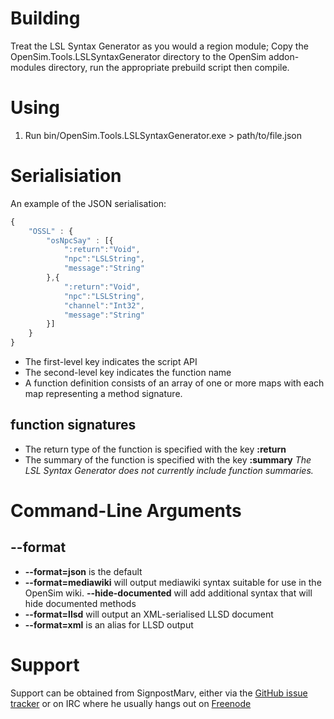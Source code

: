 # Building
Treat the LSL Syntax Generator as you would a region module; Copy the
OpenSim.Tools.LSLSyntaxGenerator directory to the OpenSim addon-modules
directory, run the appropriate prebuild script then compile.

# Using
1. Run bin/OpenSim.Tools.LSLSyntaxGenerator.exe > path/to/file.json

# Serialisiation
An example of the JSON serialisation:
```javascript
{
	"OSSL" : {
		"osNpcSay" : [{
			":return":"Void",
			"npc":"LSLString",
			"message":"String"
		},{
			":return":"Void",
			"npc":"LSLString",
			"channel":"Int32",
			"message":"String"
		}]
	}
}
```

*	The first-level key indicates the script API
*	The second-level key indicates the function name
*	A function definition consists of an array of one or more maps with each
	map representing a method signature.

## function signatures
*	The return type of the function is specified with the key __:return__
*	The summary of the function is specified with the key __:summary__
	_The LSL Syntax Generator does not currently include function summaries._

# Command-Line Arguments

## --format
*	__--format=json__ is the default
*	__--format=mediawiki__ will output mediawiki syntax suitable for use in
	the OpenSim wiki. __--hide-documented__ will add additional syntax that
	will hide documented methods
*	__--format=llsd__ will output an XML-serialised LLSD document
*	__--format=xml__ is an alias for LLSD output

# Support
Support can be obtained from SignpostMarv, either via the 
[GitHub issue tracker](https://github.com/SignpostMarv/OpenSim.Tools.LSLSyntaxGenerator/issues)
or on IRC where he usually hangs out on [Freenode](http://webchat.freenode.net/)
